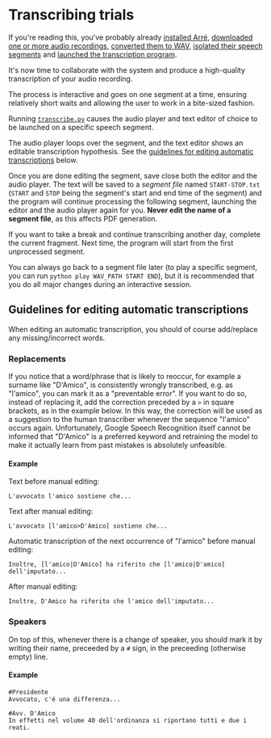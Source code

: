# Transcribing trials
If you're reading this, you've probably already [installed Arré](https://github.com/harisont/arre#setup), [downloaded one or more audio recordings](https://github.com/harisont/arre#downloading-audio-recordings), [converted them to WAV](https://github.com/harisont/arre#converting-mp3s-to-wav), [isolated their speech segments](https://github.com/harisont/arre#segmenting-audio-files) and [launched the transcription program](https://github.com/harisont/arre#transcribing). 

It's now time to collaborate with the system and produce a high-quality transcription of your audio recording.

The process is interactive and goes on one segment at a time, ensuring relatively short waits and allowing the user to work in a bite-sized fashion.

Running [`transcribe.py`](transcribe.py) causes the audio player and text editor of choice to be launched on a specific speech segment.

The audio player loops over the segment, and the text editor shows an editable transcription hypothesis. See the [guidelines for editing automatic transcriptions](#guidelines-for-editing-automatic-transcriptions) below.

Once you are done editing the segment, save close both the editor and the audio player. The text will be saved to a _segment file_ named `START-STOP.txt` (`START` and `STOP` being the segment's start and end time of the segment) and the program will continue processing the following segment, launching the editor and the audio player again for you. __Never edit the name of a segment file__, as this affects PDF generation.

If you want to take a break and continue transcribing another day, complete the current fragment. Next time, the program will start from the first unprocessed segment. 

You can always go back to a segment file later (to play a specific segment, you can run `python play WAV_PATH START END`), but it is recommended that you do all major changes during an interactive session.

## Guidelines for editing automatic transcriptions
When editing an automatic transcription, you should of course add/replace any missing/incorrect words.

### Replacements
If you notice that a word/phrase that is likely to reoccur, for example a surname like "D'Amico", is consistently wrongly transcribed, e.g. as "l'amico", you can mark it as a "preventable error". 
If you want to do so, instead of replacing it, add the correction preceded by a `>` in square brackets, as in the example below.
In this way, the correction will be used as a suggestion to the human transcriber whenever the sequence "l'amico" occurs again. Unfortunately, Google Speech Recognition itself cannot be informed that "D'Amico" is a preferred keyword and retraining the model to make it actually learn from past mistakes is absolutely unfeasible.

#### Example
Text before manual editing:

```
L'avvocato l'amico sostiene che...
```

Text after manual editing:

```
L'avvocato [l'amico>D'Amico] sostiene che...
```

Automatic transcription of the next occurrence of "l'amico" before manual editing:

```
Inoltre, [l'amico|D'Amico] ha riferito che [l'amico|D'amico] dell'imputato...
```

After manual editing:

```
Inoltre, D'Amico ha riferito che l'amico dell'imputato...
```

### Speakers
On top of this, whenever there is a change of speaker, you should mark it by writing their name, preceeded by a `#` sign, in the preceeding (otherwise empty) line.

#### Example

```
#Presidente
Avvocato, c'é una differenza...

#Avv. D'Amico
In effetti nel volume 40 dell'ordinanza si riportano tutti e due i reati.
```

